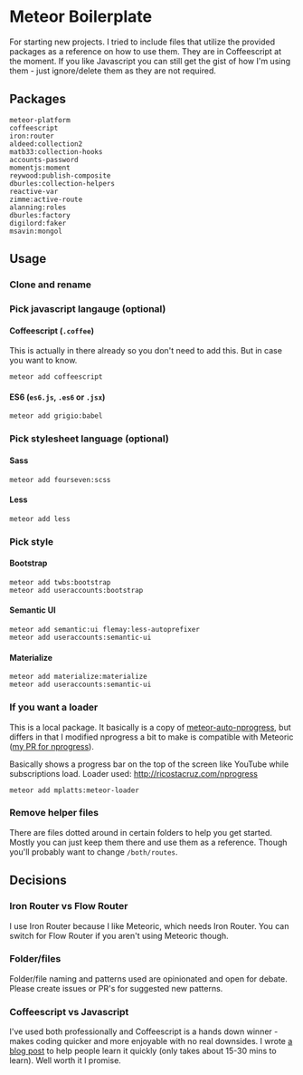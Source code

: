 # Meteor Boilerplate

For starting new projects. I tried to include files that utilize the provided packages as a reference on how to use them. They are in Coffeescript at the moment. If you like Javascript you can still get the gist of how I'm using them - just ignore/delete them as they are not required.

## Packages

```
meteor-platform
coffeescript
iron:router
aldeed:collection2
matb33:collection-hooks
accounts-password
momentjs:moment
reywood:publish-composite
dburles:collection-helpers
reactive-var
zimme:active-route
alanning:roles
dburles:factory
digilord:faker
msavin:mongol
```

## Usage

### Clone and rename


### Pick javascript langauge (optional)

#### Coffeescript (`.coffee`)

This is actually in there already so you don't need to add this. But in case you want to know.

```
meteor add coffeescript
```

#### ES6 (`es6.js`, `.es6` or `.jsx`)

```
meteor add grigio:babel
```


### Pick stylesheet language (optional)

#### Sass

```
meteor add fourseven:scss
```

#### Less

```
meteor add less
```


### Pick style

#### Bootstrap

```
meteor add twbs:bootstrap
meteor add useraccounts:bootstrap
```

#### Semantic UI

```
meteor add semantic:ui flemay:less-autoprefixer
meteor add useraccounts:semantic-ui
```

#### Materialize

```
meteor add materialize:materialize
meteor add useraccounts:semantic-ui
```

### If you want a loader

This is a local package. It basically is a copy of [meteor-auto-nprogress](https://github.com/settinghead/meteor-auto-nprogress/blob/master/auto-nprogress.js), but differs in that I modified nprogress a bit to make is compatible with Meteoric ([my PR for nprogress](https://github.com/rstacruz/nprogress/pull/128/files)).

Basically shows a progress bar on the top of the screen like YouTube while subscriptions load. Loader used: http://ricostacruz.com/nprogress

```
meteor add mplatts:meteor-loader
```

### Remove helper files

There are files dotted around in certain folders to help you get started. Mostly you can just keep them there and use them as a reference. Though you'll probably want to change `/both/routes`.

## Decisions

### Iron Router vs Flow Router

I use Iron Router because I like Meteoric, which needs Iron Router. You can switch for Flow Router if you aren't using Meteoric though.

### Folder/files

Folder/file naming and patterns used are opinionated and open for debate. Please create issues or PR's for suggested new patterns.

### Coffeescript vs Javascript

I've used both professionally and Coffeescript is a hands down winner - makes coding quicker and more enjoyable with no real downsides. I wrote [a blog post](http://www.webtempest.com/learn-coffeescript-fast) to help people learn it quickly (only takes about 15-30 mins to learn). Well worth it I promise.
